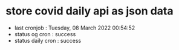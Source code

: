 # store covid daily api as json data

- last cronjob : Tuesday, 08 March 2022 00:54:52
- status og cron : success
- status daily cron : success
      
      